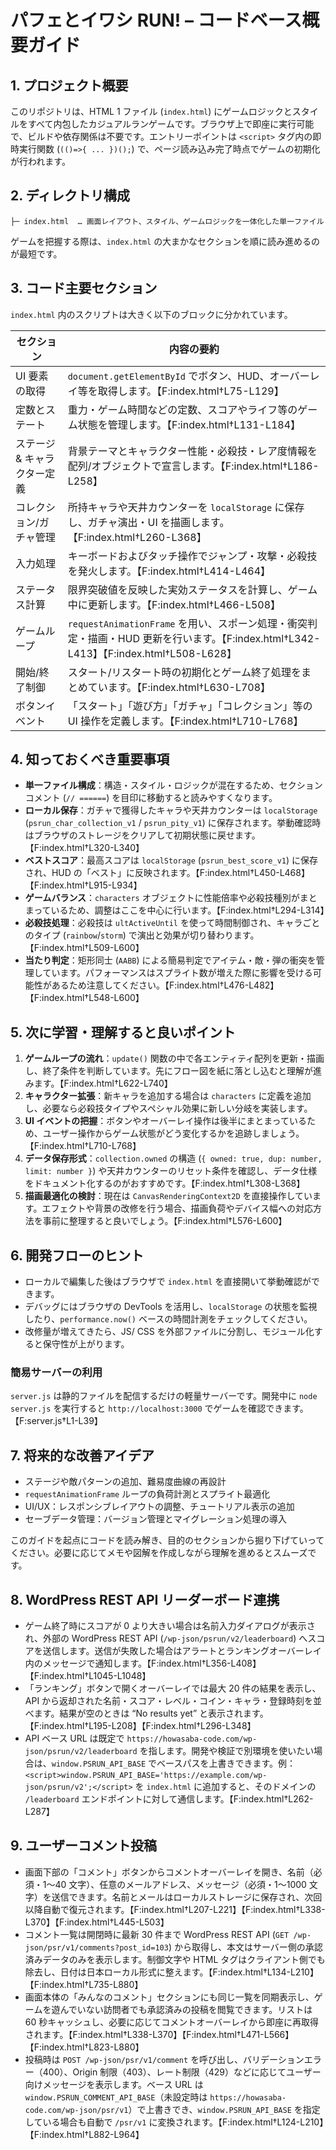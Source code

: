 # パフェとイワシ RUN! – コードベース概要ガイド

## 1. プロジェクト概要
このリポジトリは、HTML 1 ファイル (`index.html`) にゲームロジックとスタイルをすべて内包したカジュアルランゲームです。ブラウザ上で即座に実行可能で、ビルドや依存関係は不要です。エントリーポイントは `<script>` タグ内の即時実行関数 (`(()=>{ ... })();`) で、ページ読み込み完了時点でゲームの初期化が行われます。

## 2. ディレクトリ構成
```
├─ index.html  … 画面レイアウト、スタイル、ゲームロジックを一体化した単一ファイル
```
ゲームを把握する際は、`index.html` の大まかなセクションを順に読み進めるのが最短です。

## 3. コード主要セクション
`index.html` 内のスクリプトは大きく以下のブロックに分かれています。

| セクション | 内容の要約 |
|-------------|------------|
| UI 要素の取得 | `document.getElementById` でボタン、HUD、オーバーレイ等を取得します。【F:index.html†L75-L129】 |
| 定数とステート | 重力・ゲーム時間などの定数、スコアやライフ等のゲーム状態を管理します。【F:index.html†L131-L184】 |
| ステージ & キャラクター定義 | 背景テーマとキャラクター性能・必殺技・レア度情報を配列/オブジェクトで宣言します。【F:index.html†L186-L258】 |
| コレクション/ガチャ管理 | 所持キャラや天井カウンターを `localStorage` に保存し、ガチャ演出・UI を描画します。【F:index.html†L260-L368】 |
| 入力処理 | キーボードおよびタッチ操作でジャンプ・攻撃・必殺技を発火します。【F:index.html†L414-L464】 |
| ステータス計算 | 限界突破値を反映した実効ステータスを計算し、ゲーム中に更新します。【F:index.html†L466-L508】 |
| ゲームループ | `requestAnimationFrame` を用い、スポーン処理・衝突判定・描画・HUD 更新を行います。【F:index.html†L342-L413】【F:index.html†L508-L628】 |
| 開始/終了制御 | スタート/リスタート時の初期化とゲーム終了処理をまとめています。【F:index.html†L630-L708】 |
| ボタンイベント | 「スタート」「遊び方」「ガチャ」「コレクション」等の UI 操作を定義します。【F:index.html†L710-L768】 |

## 4. 知っておくべき重要事項
- **単一ファイル構成**：構造・スタイル・ロジックが混在するため、セクションコメント (`// ======`) を目印に移動すると読みやすくなります。
- **ローカル保存**：ガチャで獲得したキャラや天井カウンターは `localStorage` (`psrun_char_collection_v1` / `psrun_pity_v1`) に保存されます。挙動確認時はブラウザのストレージをクリアして初期状態に戻せます。【F:index.html†L320-L340】
- **ベストスコア**：最高スコアは `localStorage` (`psrun_best_score_v1`) に保存され、HUD の「ベスト」に反映されます。【F:index.html†L450-L468】【F:index.html†L915-L934】
- **ゲームバランス**：`characters` オブジェクトに性能倍率や必殺技種別がまとまっているため、調整はここを中心に行います。【F:index.html†L294-L314】
- **必殺技処理**：必殺技は `ultActiveUntil` を使って時間制御され、キャラごとのタイプ (`rainbow`/`storm`) で演出と効果が切り替わります。【F:index.html†L509-L600】
- **当たり判定**：矩形同士 (`AABB`) による簡易判定でアイテム・敵・弾の衝突を管理しています。パフォーマンスはスプライト数が増えた際に影響を受ける可能性があるため注意してください。【F:index.html†L476-L482】【F:index.html†L548-L600】

## 5. 次に学習・理解すると良いポイント
1. **ゲームループの流れ**：`update()` 関数の中で各エンティティ配列を更新・描画し、終了条件を判断しています。先にフロー図を紙に落とし込むと理解が進みます。【F:index.html†L622-L740】
2. **キャラクター拡張**：新キャラを追加する場合は `characters` に定義を追加し、必要なら必殺技タイプやスペシャル効果に新しい分岐を実装します。
3. **UI イベントの把握**：ボタンやオーバーレイ操作は後半にまとまっているため、ユーザー操作からゲーム状態がどう変化するかを追跡しましょう。【F:index.html†L710-L768】
4. **データ保存形式**：`collection.owned` の構造 (`{ owned: true, dup: number, limit: number }`) や天井カウンターのリセット条件を確認し、データ仕様をドキュメント化するのがおすすめです。【F:index.html†L308-L368】
5. **描画最適化の検討**：現在は `CanvasRenderingContext2D` を直接操作しています。エフェクトや背景の改修を行う場合、描画負荷やデバイス幅への対応方法を事前に整理すると良いでしょう。【F:index.html†L576-L600】

## 6. 開発フローのヒント
- ローカルで編集した後はブラウザで `index.html` を直接開いて挙動確認ができます。
- デバッグにはブラウザの DevTools を活用し、`localStorage` の状態を監視したり、`performance.now()` ベースの時間計測をチェックしてください。
- 改修量が増えてきたら、JS/ CSS を外部ファイルに分割し、モジュール化すると保守性が上がります。

### 簡易サーバーの利用
`server.js` は静的ファイルを配信するだけの軽量サーバーです。開発中に `node server.js` を実行すると `http://localhost:3000` でゲームを確認できます。【F:server.js†L1-L39】

## 7. 将来的な改善アイデア
- ステージや敵パターンの追加、難易度曲線の再設計
- `requestAnimationFrame` ループの負荷計測とスプライト最適化
- UI/UX：レスポンシブレイアウトの調整、チュートリアル表示の追加
- セーブデータ管理：バージョン管理とマイグレーション処理の導入

このガイドを起点にコードを読み解き、目的のセクションから掘り下げていってください。必要に応じてメモや図解を作成しながら理解を進めるとスムーズです。

## 8. WordPress REST API リーダーボード連携
- ゲーム終了時にスコアが 0 より大きい場合は名前入力ダイアログが表示され、外部の WordPress REST API (`/wp-json/psrun/v2/leaderboard`) へスコアを送信します。送信が失敗した場合はアラートとランキングオーバーレイ内のメッセージで通知します。【F:index.html†L356-L408】【F:index.html†L1045-L1048】
- 「ランキング」ボタンで開くオーバーレイでは最大 20 件の結果を表示し、API から返却された名前・スコア・レベル・コイン・キャラ・登録時刻を並べます。結果が空のときは “No results yet” と表示されます。【F:index.html†L195-L208】【F:index.html†L296-L348】
- API ベース URL は既定で `https://howasaba-code.com/wp-json/psrun/v2/leaderboard` を指します。開発や検証で別環境を使いたい場合は、`window.PSRUN_API_BASE` でベースパスを上書きできます。例：`<script>window.PSRUN_API_BASE='https://example.com/wp-json/psrun/v2';</script>` を `index.html` に追加すると、そのドメインの `/leaderboard` エンドポイントに対して通信します。【F:index.html†L262-L287】

## 9. ユーザーコメント投稿
- 画面下部の「コメント」ボタンからコメントオーバーレイを開き、名前（必須・1〜40 文字）、任意のメールアドレス、メッセージ（必須・1〜1000 文字）を送信できます。名前とメールはローカルストレージに保存され、次回以降自動で復元されます。【F:index.html†L207-L221】【F:index.html†L338-L370】【F:index.html†L445-L503】
- コメント一覧は開閉時に最新 30 件まで WordPress REST API (`GET /wp-json/psr/v1/comments?post_id=103`) から取得し、本文はサーバー側の承認済みデータのみを表示します。制御文字や HTML タグはクライアント側でも除去し、日付は日本ローカル形式に整えます。【F:index.html†L134-L210】【F:index.html†L735-L880】
- 画面本体の「みんなのコメント」セクションにも同じ一覧を同期表示し、ゲームを遊んでいない訪問者でも承認済みの投稿を閲覧できます。リストは 60 秒キャッシュし、必要に応じてコメントオーバーレイから即座に再取得されます。【F:index.html†L338-L370】【F:index.html†L471-L566】【F:index.html†L823-L880】
- 投稿時は `POST /wp-json/psr/v1/comment` を呼び出し、バリデーションエラー（400）、Origin 制限（403）、レート制限（429）などに応じてユーザー向けメッセージを表示します。ベース URL は `window.PSRUN_COMMENT_API_BASE`（未設定時は `https://howasaba-code.com/wp-json/psr/v1`）で上書きでき、`window.PSRUN_API_BASE` を指定している場合も自動で `/psr/v1` に変換されます。【F:index.html†L124-L210】【F:index.html†L882-L964】
